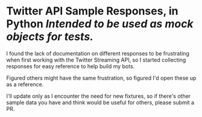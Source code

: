 Twitter API Sample Responses, in Python
*Intended to be used as mock objects for tests.*
=========================================

I found the lack of documentation on different responses to be frustrating when first working with the Twitter Streaming API, so I started collecting responses for easy reference to help build my bots.

Figured others might have the same frustration, so figured I'd open these up as a reference.

I'll update only as I encounter the need for new fixtures, so if there's other sample data you have and think would be useful for others, please submit a PR.
